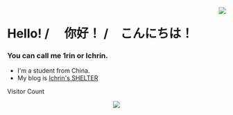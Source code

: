 <img align="right" src="https://github-readme-stats.vercel.app/api?username=1rin&show_icons=true&theme=vue&hide_title=true" />

# Hello! / 　你好！ /　こんにちは！

### You can call me 1rin or Ichrin.

- I'm a student from China.
- My blog is [Ichrin's SHELTER](https://shelter.ichrin.eu.org)

Visitor Count
<p align="center">
<img src="https://visitor-count-b8lb.vercel.app/api/Github_Username" />
</p>
